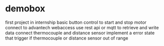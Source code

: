 # demobox

first project in internship
basic button control to start and stop motor
connect to advantech webaccess
use rest api or mqtt to retrieve and write data
connect thermocouple and distance sensor
implement a error state that trigger if thermocouple or distance sensor out of range
